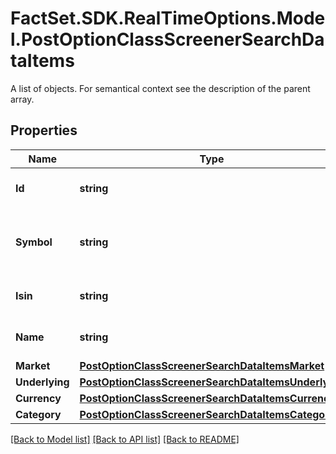 # FactSet.SDK.RealTimeOptions.Model.PostOptionClassScreenerSearchDataItems
A list of objects. For semantical context see the description of the parent array.

## Properties

Name | Type | Description | Notes
------------ | ------------- | ------------- | -------------
**Id** | **string** | Identifier of the option class. | [optional] 
**Symbol** | **string** | Symbol of the option class, as defined by its market. | [optional] 
**Isin** | **string** | ISIN of the option class. | [optional] 
**Name** | **string** | Name of the option class. | [optional] 
**Market** | [**PostOptionClassScreenerSearchDataItemsMarket**](PostOptionClassScreenerSearchDataItemsMarket.md) |  | [optional] 
**Underlying** | [**PostOptionClassScreenerSearchDataItemsUnderlying**](PostOptionClassScreenerSearchDataItemsUnderlying.md) |  | [optional] 
**Currency** | [**PostOptionClassScreenerSearchDataItemsCurrency**](PostOptionClassScreenerSearchDataItemsCurrency.md) |  | [optional] 
**Category** | [**PostOptionClassScreenerSearchDataItemsCategory**](PostOptionClassScreenerSearchDataItemsCategory.md) |  | [optional] 

[[Back to Model list]](../README.md#documentation-for-models) [[Back to API list]](../README.md#documentation-for-api-endpoints) [[Back to README]](../README.md)

